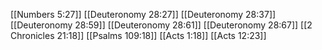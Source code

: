 [[Numbers 5:27]]
[[Deuteronomy 28:27]]
[[Deuteronomy 28:37]]
[[Deuteronomy 28:59]]
[[Deuteronomy 28:61]]
[[Deuteronomy 28:67]]
[[2 Chronicles 21:18]]
[[Psalms 109:18]]
[[Acts 1:18]]
[[Acts 12:23]]
